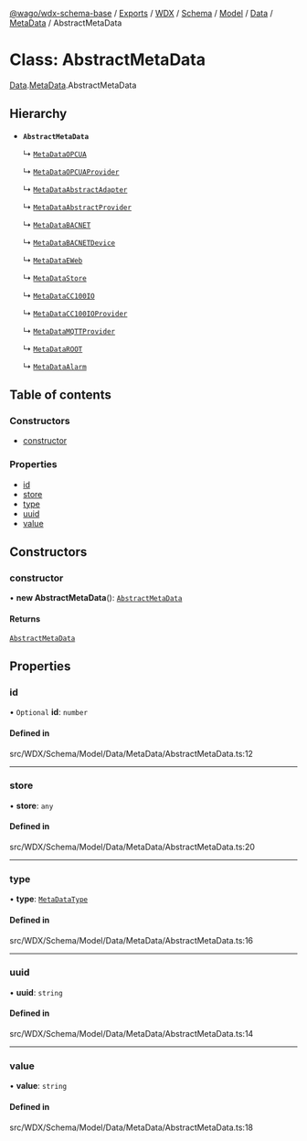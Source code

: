 [@wago/wdx-schema-base](../README.md) / [Exports](../modules.md) / [WDX](../modules/WDX.md) / [Schema](../modules/WDX.Schema.md) / [Model](../modules/WDX.Schema.Model.md) / [Data](../modules/WDX.Schema.Model.Data.md) / [MetaData](../modules/WDX.Schema.Model.Data.MetaData.md) / AbstractMetaData

# Class: AbstractMetaData

[Data](../modules/WDX.Schema.Model.Data.md).[MetaData](../modules/WDX.Schema.Model.Data.MetaData.md).AbstractMetaData

## Hierarchy

- **`AbstractMetaData`**

  ↳ [`MetaDataOPCUA`](WDX.Schema.Model.Data.MetaData.MetaDataOPCUA.md)

  ↳ [`MetaDataOPCUAProvider`](WDX.Schema.Model.Data.MetaData.MetaDataOPCUAProvider.md)

  ↳ [`MetaDataAbstractAdapter`](WDX.Schema.Model.Data.MetaData.MetaDataAbstractAdapter.md)

  ↳ [`MetaDataAbstractProvider`](WDX.Schema.Model.Data.MetaData.MetaDataAbstractProvider.md)

  ↳ [`MetaDataBACNET`](WDX.Schema.Model.Data.MetaData.MetaDataBACNET.md)

  ↳ [`MetaDataBACNETDevice`](WDX.Schema.Model.Data.MetaData.MetaDataBACNETDevice.md)

  ↳ [`MetaDataEWeb`](WDX.Schema.Model.Data.MetaData.MetaDataEWeb.md)

  ↳ [`MetaDataStore`](WDX.Schema.Model.Data.MetaData.MetaDataStore.md)

  ↳ [`MetaDataCC100IO`](WDX.Schema.Model.Data.MetaData.MetaDataCC100IO.md)

  ↳ [`MetaDataCC100IOProvider`](WDX.Schema.Model.Data.MetaData.MetaDataCC100IOProvider.md)

  ↳ [`MetaDataMQTTProvider`](WDX.Schema.Model.Data.MetaData.MetaDataMQTTProvider.md)

  ↳ [`MetaDataROOT`](WDX.Schema.Model.Data.MetaData.MetaDataROOT.md)

  ↳ [`MetaDataAlarm`](WDX.Schema.Model.Data.MetaData.MetaDataAlarm.md)

## Table of contents

### Constructors

- [constructor](WDX.Schema.Model.Data.MetaData.AbstractMetaData.md#constructor)

### Properties

- [id](WDX.Schema.Model.Data.MetaData.AbstractMetaData.md#id)
- [store](WDX.Schema.Model.Data.MetaData.AbstractMetaData.md#store)
- [type](WDX.Schema.Model.Data.MetaData.AbstractMetaData.md#type)
- [uuid](WDX.Schema.Model.Data.MetaData.AbstractMetaData.md#uuid)
- [value](WDX.Schema.Model.Data.MetaData.AbstractMetaData.md#value)

## Constructors

### constructor

• **new AbstractMetaData**(): [`AbstractMetaData`](WDX.Schema.Model.Data.MetaData.AbstractMetaData.md)

#### Returns

[`AbstractMetaData`](WDX.Schema.Model.Data.MetaData.AbstractMetaData.md)

## Properties

### id

• `Optional` **id**: `number`

#### Defined in

src/WDX/Schema/Model/Data/MetaData/AbstractMetaData.ts:12

___

### store

• **store**: `any`

#### Defined in

src/WDX/Schema/Model/Data/MetaData/AbstractMetaData.ts:20

___

### type

• **type**: [`MetaDataType`](../enums/WDX.Schema.Model.Data.MetaData.MetaDataType.md)

#### Defined in

src/WDX/Schema/Model/Data/MetaData/AbstractMetaData.ts:16

___

### uuid

• **uuid**: `string`

#### Defined in

src/WDX/Schema/Model/Data/MetaData/AbstractMetaData.ts:14

___

### value

• **value**: `string`

#### Defined in

src/WDX/Schema/Model/Data/MetaData/AbstractMetaData.ts:18
